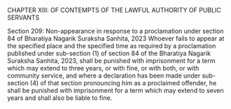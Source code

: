 CHAPTER XIII: OF CONTEMPTS OF THE LAWFUL AUTHORITY OF PUBLIC SERVANTS

Section 209: Non-appearance in response to a proclamation under section 84 of Bharatiya Nagarik Suraksha Sanhita, 2023
Whoever fails to appear at the specified place and the specified time as required by a proclamation published under sub-section (1) of section 84 of the Bharatiya Nagarik Suraksha Sanhita, 2023, shall be punished with imprisonment for a term which may extend to three years, or with fine, or with both, or with community service, and where a declaration has been made under sub-section (4) of that section pronouncing him as a proclaimed offender, he shall be punished with imprisonment for a term which may extend to seven years and shall also be liable to fine.

